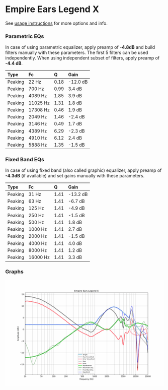 # Empire Ears Legend X
See [usage instructions](https://github.com/jaakkopasanen/AutoEq#usage) for more options and info.

### Parametric EQs
In case of using parametric equalizer, apply preamp of **-4.8dB** and build filters manually
with these parameters. The first 5 filters can be used independently.
When using independent subset of filters, apply preamp of **-4.4 dB**.

| Type    | Fc       |    Q | Gain     |
|:--------|:---------|:-----|:---------|
| Peaking | 22 Hz    | 0.18 | -12.0 dB |
| Peaking | 700 Hz   | 0.99 | 3.4 dB   |
| Peaking | 4089 Hz  | 1.85 | 3.9 dB   |
| Peaking | 11025 Hz | 1.31 | 1.8 dB   |
| Peaking | 17308 Hz | 0.46 | 1.9 dB   |
| Peaking | 2049 Hz  | 1.46 | -2.4 dB  |
| Peaking | 3146 Hz  | 0.49 | 1.7 dB   |
| Peaking | 4389 Hz  | 6.29 | -2.3 dB  |
| Peaking | 4910 Hz  | 6.12 | 2.4 dB   |
| Peaking | 5888 Hz  | 1.35 | -1.5 dB  |

### Fixed Band EQs
In case of using fixed band (also called graphic) equalizer, apply preamp of **-4.3dB**
(if available) and set gains manually with these parameters.

| Type    | Fc       |    Q | Gain     |
|:--------|:---------|:-----|:---------|
| Peaking | 31 Hz    | 1.41 | -13.2 dB |
| Peaking | 63 Hz    | 1.41 | -6.7 dB  |
| Peaking | 125 Hz   | 1.41 | -4.9 dB  |
| Peaking | 250 Hz   | 1.41 | -1.5 dB  |
| Peaking | 500 Hz   | 1.41 | 1.8 dB   |
| Peaking | 1000 Hz  | 1.41 | 2.7 dB   |
| Peaking | 2000 Hz  | 1.41 | -1.5 dB  |
| Peaking | 4000 Hz  | 1.41 | 4.0 dB   |
| Peaking | 8000 Hz  | 1.41 | 1.2 dB   |
| Peaking | 16000 Hz | 1.41 | 3.3 dB   |

### Graphs
![](./Empire%20Ears%20Legend%20X.png)